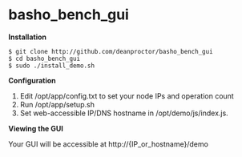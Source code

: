 basho_bench_gui
===============

**Installation**

    $ git clone http://github.com/deanproctor/basho_bench_gui
    $ cd basho_bench_gui
    $ sudo ./install_demo.sh

**Configuration**

1. Edit /opt/app/config.txt to set your node IPs and operation count
2. Run /opt/app/setup.sh
3. Set web-accessible IP/DNS hostname in /opt/demo/js/index.js.

**Viewing the GUI**

Your GUI will be accessible at http://{IP_or_hostname}/demo
